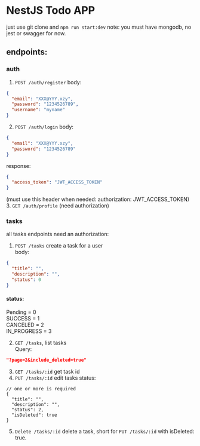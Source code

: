 # NestJS Todo APP
just use git clone and `npm run start:dev`
note: you must have mongodb, no jest or swagger for now.
## endpoints:

### auth
1. `POST /auth/register` 
body:
```json
{
  "email": "XXX@YYY.xzy",
  "password": "1234526789",
  "username": "myname"
}
```

2. `POST /auth/login`
body:
```json
{
  "email": "XXX@YYY.xzy",
  "password": "1234526789"
}
```
response:
```json
{
  "access_token": "JWT_ACCESS_TOKEN"
}
```
(must use this header when needed: authorization: JWT_ACCESS_TOKEN) </br>
3. `GET /auth/profile` (need authorization) </br>

### tasks
all tasks endpoints need an authorization: </br>

1. `POST /tasks`
create a task for a user </br>
body:
```json
{
  "title": "",
  "description": "",
  "status": 0
}
```

#### status:
Pending = 0 </br>
SUCCESS = 1 </br>
CANCELED = 2 </br>
IN_PROGRESS = 3 </br>

2. `GET /tasks`, list tasks </br>
Query:
```json
"?page=2&include_deleted=true"
```

3. `GET /tasks/:id` get task id
4. `PUT /tasks/:id` edit tasks status:
```jsonc
// one or more is required
{
  "title": "",
  "description": "",
  "status": 2,
  "isDeleted": true
}
```
5. `Delete /tasks/:id` delete a task, short for `PUT /tasks/:id` with isDeleted: true.

